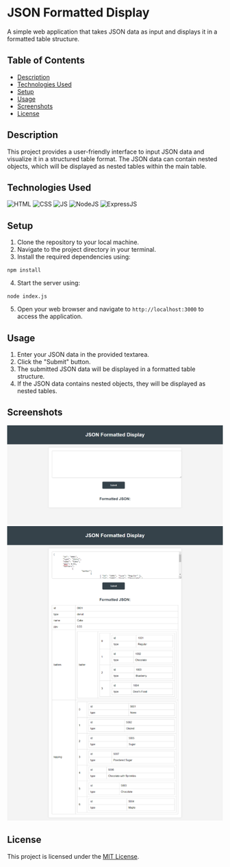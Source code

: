 # JSON Formatted Display

A simple web application that takes JSON data as input and displays it in a formatted table structure.

## Table of Contents

- [Description](#description)
- [Technologies Used](#technologies-used)
- [Setup](#setup)
- [Usage](#usage)
- [Screenshots](#screenshots)
- [License](#license)

## Description

This project provides a user-friendly interface to input JSON data and visualize it in a structured table format. The JSON data can contain nested objects, which will be displayed as nested tables within the main table.

## Technologies Used

<img src="https://cdn-icons-png.flaticon.com/512/143/143655.png" alt="HTML" width="100" height="100">
<img src="https://cdn-icons-png.flaticon.com/512/732/732190.png" alt="CSS" width="100" height="100">
<img src="https://cdn-icons-png.flaticon.com/512/5968/5968292.png" alt="JS" width="100" height="100">
<img src="https://cdn-icons-png.flaticon.com/512/5968/5968322.png" alt="NodeJS" width="100" height="100">
<img src="https://img.icons8.com/?size=512&id=PZQVBAxaueDJ&format=png" alt="ExpressJS" width="100" height="100">

## Setup

1. Clone the repository to your local machine.
2. Navigate to the project directory in your terminal.
3. Install the required dependencies using:
```
npm install
```
4. Start the server using:
```
node index.js
```

5. Open your web browser and navigate to `http://localhost:3000` to access the application.

## Usage

1. Enter your JSON data in the provided textarea.
2. Click the "Submit" button.
3. The submitted JSON data will be displayed in a formatted table structure.
4. If the JSON data contains nested objects, they will be displayed as nested tables.

## Screenshots

![Project Screenshot](JSON_1.png)
![Project Screenshot](JSON_2.png)

## License

This project is licensed under the [MIT License](LICENSE).
